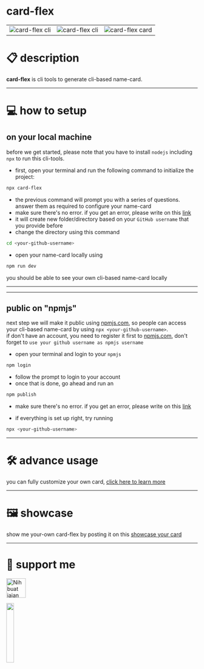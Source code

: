 # card-flex

|  |  |  |
| -------- | -------- | -------- |
| ![card-flex cli](https://github.com/depapp/card-flex/assets/6134774/57d7f0ec-9ecd-4aab-8bee-611fdbdd54b9) | ![card-flex cli](https://github.com/depapp/card-flex/assets/6134774/a9655755-4f07-41a5-8c2a-a7ced4bd9ce6) | ![card-flex card](https://github.com/depapp/card-flex/assets/6134774/dfba92fd-0974-468a-b896-548cd24f6ac7) |

# :clipboard: description
__card-flex__ is cli tools to generate cli-based name-card.

---

# :computer: how to setup
## on your local machine
before we get started, please note that you have to install `nodejs` including `npx` to run this cli-tools.
- first, open your terminal and run the following command to initialize the project:
```bash
npx card-flex
```
- the previous command will prompt you with a series of questions. answer them as required to configure your name-card
- make sure there's no error. if you get an error, please write on this [link](https://github.com/depapp/card-flex/issues/new)
- it will create new folder/directory based on your `GitHub username` that you provide before
- change the directory using this command
```bash
cd <your-github-username>
```
- open your name-card locally using
```bash
npm run dev
```
you should be able to see your own cli-based name-card locally

---
---

## public on "npmjs"
next step we will make it public using [npmjs.com](https://www.npmjs.com), so people can access your cli-based name-card by using `npx <your-github-username>`. \
if don't have an account, you need to register it first to [npmjs.com](https://www.npmjs.com/signup), don't forget to `use your github username as npmjs username`
- open your terminal and login to your `npmjs`
```bash
npm login
```
- follow the prompt to login to your account
- once that is done, go ahead and run an
```bash
npm publish
```
- make sure there's no error. if you get an error, please write on this [link](https://github.com/depapp/card-flex/issues/new)

- if everything is set up right, try running
```bash
npx <your-github-username>
```

---

# :hammer_and_wrench: advance usage
you can fully customize your own card, [click here to learn more](/ADVANCE_USAGE.md)

---

# :framed_picture: showcase
show me your-own card-flex by posting it on this [showcase your card](https://github.com/depapp/card-flex/discussions/categories/showcase-your-card)

---

# :muscle: support me
<a href="https://www.nihbuatjajan.com/depapp" target="_blank"><img src="https://d4xyvrfd64gfm.cloudfront.net/buttons/default-cta.png" alt="Nih buat jajan" style="height: 51px !important;" ></a>

<a href="https://saweria.co/depapp" target="_blank"><img src="https://github-production-user-asset-6210df.s3.amazonaws.com/6134774/278801090-c4efd5c9-c0a7-43dc-9ea1-c21bc1a55203.png" width="20%" height="20%"></a>
